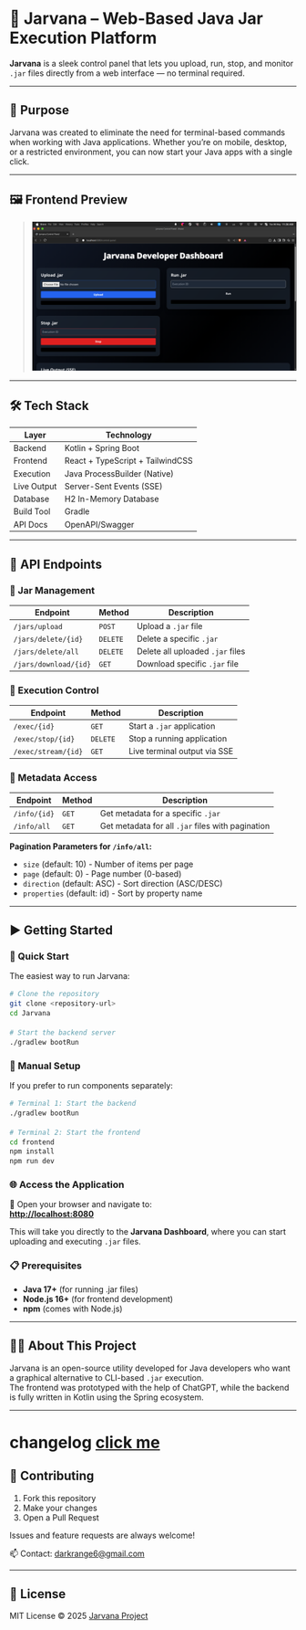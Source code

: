 # 🚀 Jarvana – Web-Based Java Jar Execution Platform

**Jarvana** is a sleek control panel that lets you upload, run, stop, and monitor `.jar` files directly from a web interface — no terminal required.

---

## 🎯 Purpose

Jarvana was created to eliminate the need for terminal-based commands when working with Java applications. Whether you’re on mobile, desktop, or a restricted environment, you can now start your Java apps with a single click.

---

## 🖼 Frontend Preview


> ![Jarvana Dashboard Screenshot](image/app.png)

---

## 🛠 Tech Stack

| Layer        | Technology                      |
|--------------|----------------------------------|
| Backend      | Kotlin + Spring Boot             |
| Frontend     | React + TypeScript + TailwindCSS |
| Execution    | Java ProcessBuilder (Native)     |
| Live Output  | Server-Sent Events (SSE)         |
| Database     | H2 In-Memory Database            |
| Build Tool   | Gradle                           |
| API Docs     | OpenAPI/Swagger                  |

---

## 📡 API Endpoints

### 🔼 Jar Management

| Endpoint              | Method   | Description                      |
|-----------------------|----------|----------------------------------|
| `/jars/upload`        | `POST`   | Upload a `.jar` file             |
| `/jars/delete/{id}`   | `DELETE` | Delete a specific `.jar`         |
| `/jars/delete/all`    | `DELETE` | Delete all uploaded `.jar` files |
| `/jars/download/{id}` | `GET`    | Download specific `.jar` file    |

### 🏃 Execution Control

| Endpoint            | Method   | Description                          |
|---------------------|----------|--------------------------------------|
| `/exec/{id}`        | `GET`    | Start a `.jar` application           |
| `/exec/stop/{id}`   | `DELETE` | Stop a running application           |
| `/exec/stream/{id}` | `GET`    | Live terminal output via SSE         |

### 📄 Metadata Access

| Endpoint              | Method   | Description                          |
|-----------------------|----------|--------------------------------------|
| `/info/{id}`          | `GET`    | Get metadata for a specific `.jar`   |
| `/info/all`           | `GET`    | Get metadata for all `.jar` files with pagination |

**Pagination Parameters for `/info/all`:**
- `size` (default: 10) - Number of items per page
- `page` (default: 0) - Page number (0-based)
- `direction` (default: ASC) - Sort direction (ASC/DESC)
- `properties` (default: id) - Sort by property name

---

## ▶️ Getting Started

### 🚀 Quick Start

The easiest way to run Jarvana:

```bash
# Clone the repository
git clone <repository-url>
cd Jarvana

# Start the backend server
./gradlew bootRun
```

### 🔧 Manual Setup

If you prefer to run components separately:

```bash
# Terminal 1: Start the backend
./gradlew bootRun

# Terminal 2: Start the frontend
cd frontend
npm install
npm run dev
```

### 🌐 Access the Application

🔗 Open your browser and navigate to:  
**[http://localhost:8080](http://localhost:8080)**

This will take you directly to the **Jarvana Dashboard**, where you can start uploading and executing `.jar` files.

### 📋 Prerequisites

- **Java 17+** (for running .jar files)
- **Node.js 16+** (for frontend development)
- **npm** (comes with Node.js)

---

## 👨‍💻 About This Project

Jarvana is an open-source utility developed for Java developers who want a graphical alternative to CLI-based `.jar` execution.  
The frontend was prototyped with the help of ChatGPT, while the backend is fully written in Kotlin using the Spring ecosystem.

---

# changelog [click me](CHANGELOG.md)

## 🙌 Contributing

1. Fork this repository
2. Make your changes
3. Open a Pull Request

Issues and feature requests are always welcome!

📫 Contact: darkrange6@gmail.com

---

## 📄 License

MIT License © 2025 [Jarvana Project](LICENSE)
